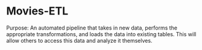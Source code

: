 # Movies-ETL
Purpose:
An automated pipeline that takes in new data, performs the appropriate transformations, and loads the data into existing tables. This will allow others to access this data and analyze it themselves. 

